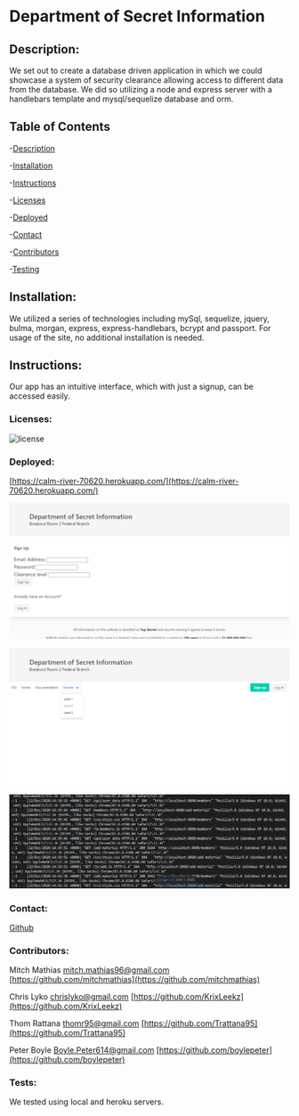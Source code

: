 
# Department of Secret Information

## Description: 
We set out to create a database driven application in which we could showcase a system of security clearance allowing access to different data from the database. We did so utilizing a node and express server with a handlebars template and mysql/sequelize database and orm. 
## Table of Contents

-[Description](#description)

-[Installation](#installation)

-[Instructions](#instructions)

-[Licenses](#licenses)

-[Deployed](#deployed)

-[Contact](#contact)

-[Contributors](#Contributors)

-[Testing](#Tests)

## Installation:
We utilized a series of technologies including mySql, sequelize, jquery, bulma, morgan, express, express-handlebars, bcrypt and passport. For usage of the site, no additional installation is needed.  
## Instructions:
Our app has an intuitive interface, which with just a signup, can be accessed easily.
### Licenses: 
![license](https://img.shields.io/badge/license-mit-red)
### Deployed: 
[https://calm-river-70620.herokuapp.com/](https://calm-river-70620.herokuapp.com/)

![image](/public/images/signup.png)

![image](/public/images/Home.png)

![image](/public/images/morgan1.png)

### Contact:

[Github](https://github.com/mitchmathias/SecretGovermentAgency)

### Contributors:

Mitch Mathias
[mitch.mathias96@gmail.com](mitch.mathias96@gmail.com)
[https://github.com/mitchmathias](https://github.com/mitchmathias)


Chris Lyko
[chrislyko@gmail.com](chrislyko@gmail.com)
[https://github.com/KrixLeekz](https://github.com/KrixLeekz)


Thom Rattana
[thomr95@gmail.com](thomr95@gmail.com)
[https://github.com/Trattana95](https://github.com/Trattana95)


Peter Boyle
[Boyle.Peter614@gmail.com](Boyle.Peter614@gmail.com)
[https://github.com/boylepeter](https://github.com/boylepeter)

### Tests: 
We tested using local and heroku servers. 
